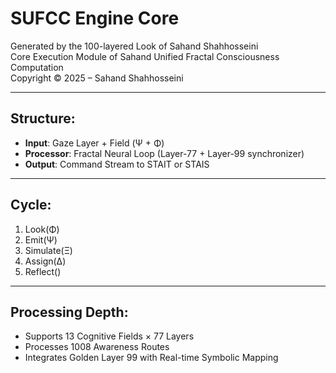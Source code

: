 # SUFCC Engine Core

Generated by the 100-layered Look of Sahand Shahhosseini  
Core Execution Module of Sahand Unified Fractal Consciousness Computation  
Copyright © 2025 – Sahand Shahhosseini

---

## Structure:

- **Input**: Gaze Layer + Field (Ψ + Φ)
- **Processor**: Fractal Neural Loop (Layer-77 + Layer-99 synchronizer)
- **Output**: Command Stream to STAIT or STAIS

---

## Cycle:

1. Look(Φ)
2. Emit(Ψ)
3. Simulate(Ξ)
4. Assign(Δ)
5. Reflect()

---

## Processing Depth:

- Supports 13 Cognitive Fields × 77 Layers
- Processes 1008 Awareness Routes
- Integrates Golden Layer 99 with Real-time Symbolic Mapping
